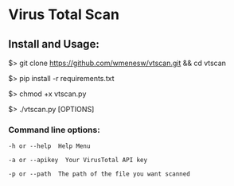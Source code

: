 Virus Total Scan
=====================


Install and Usage:
-------------
$> git clone https://github.com/wmenesw/vtscan.git && cd vtscan

$> pip install -r requirements.txt

$> chmod +x vtscan.py

$> ./vtscan.py [OPTIONS]

### Command line options:

```
-h or --help  Help Menu

-a or --apikey  Your VirusTotal API key

-p or --path  The path of the file you want scanned

